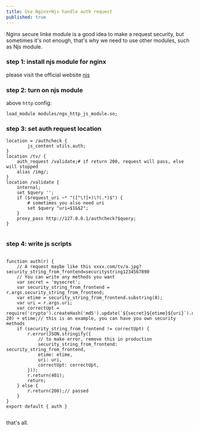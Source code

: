 ```yaml
---
title: Use Nginx+Njs handle auth request
published: true
---
```



Nginx secure linke module is a good idea to make a request security, but sometimes it's not enough, that's why we need to use other modules, such as Njs module.

### step 1: install njs module for nginx

please visit the official website [njs](https://nginx.org/en/docs/njs/)

### step 2: turn on njs module

above `http` config:

```
load_module modules/ngx_http_js_module.so;
```

### step 3: set auth request location

```
location = /authcheck {
        js_content utils.auth;
}
location /tv/ {
    auth_request /validate;# if return 200, request will pass, else will stopped
    alias /img/;
}
location /validate {
    internal;
    set $query '';
    if ($request_uri ~* "([^\?]+)\?(.*)$") {
        # sometimes you also need uri
        set $query "uri=$1&$2";
    }
    proxy_pass http://127.0.0.1/authcheck?$query;
}


```


### step 4: write js scripts

```

function auth(r) {
    // A request maybe like this xxxx.com/tv/a.jpg?security_string_from_frontend=securitystring1234567890
    // You can write any methods you want
    var secret = 'mysecret';
    var security_string_from_frontend = r.args.security_string_from_frontend;
    var etime = security_string_from_frontend.substring(8);
    var uri = r.args.uri;
    var correctUpt = require('crypto').createHash('md5').update(`${secret}${etime}${uri}`).digest("hex").substring(12, 20) + etime;// this is an example, you can have you own security methods
    if (security_string_from_frontend != correctUpt) {
        r.error(JSON.stringify({
            // to make error, remove this in production
            security_string_from_frontend: security_string_from_frontend,
            etime: etime,
            uri: uri,
            correctUpt: correctUpt,
        }));
        r.return(401);
        return;
    } else {
        r.return(200);// passed
    }
}
export default { auth }


```

that's all.